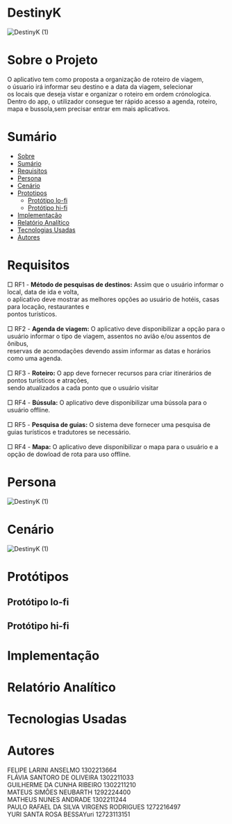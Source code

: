 # DestinyK


![DestinyK (1)](https://github.com/flasantoro/DestinyK/assets/129131822/929f0ecf-b72a-4ef6-b4e7-b7e459ad7d7d)

# Sobre o Projeto

O aplicativo tem como proposta a organização de roteiro de viagem, <br/>
o úsuario irá informar seu destino e a data da viagem, selecionar <br/>
os locais que deseja vistar e organizar o roteiro em ordem crónologica. <br/>
Dentro do app, o utilizador consegue ter rápido acesso a agenda, roteiro,  <br/>
mapa e bussola,sem precisar entrar em mais aplicativos.

# Sumário

* [Sobre](#sobre-o-projeto)
* [Sumário](#sumário)
* [Requisitos](#requisitos)
* [Persona](#persona)
* [Cenário](#cenário)
* [Prototipos](#protótipos)
  * [Protótipo lo-fi](#protótipo-lo-fi)
  * [Protótipo hi-fi](#protótipo-hi-fi)
* [Implementação](#implementação)
* [Relatório Analítico ](#relatório-analítico)
* [Tecnologias Usadas](#tecnologias-usadas)
* [Autores](#autores)



# Requisitos  
□ RF1 - **Método de pesquisas de destinos:** Assim que o usuário informar o local, data de ida e volta, <br/>
o aplicativo deve mostrar as melhores opções ao usuário de hotéis, casas para locação, restaurantes e <br/> 
pontos turísticos. <br/> <br/>
□ RF2 -  **Agenda de viagem:** O aplicativo deve disponibilizar a opção para o usuário informar o tipo de viagem, assentos no avião e/ou assentos de ônibus, <br/> 
reservas de acomodações devendo assim informar as datas e horários como uma agenda. <br/> <br/>
□ RF3 - **Roteiro:** O app deve fornecer recursos para criar itinerários de pontos turísticos e atrações, <br/>
sendo atualizados a cada ponto que o usuário visitar <br/> <br/>
□ RF4 - **Bússula:** O aplicativo deve disponibilizar uma bússola para o usuário offline.    <br/> <br/>
□ RF5 - **Pesquisa de guias:** O sistema deve fornecer uma pesquisa de guias turísticos e tradutores se necessário.<br/> <br/>
□ RF4 - **Mapa:** O aplicativo deve disponibilizar o mapa para o usuário e a opção de dowload de rota para uso offline.    <br/> 


# Persona
![DestinyK (1)](https://github.com/flasantoro/DestinyK/assets/129131822/2bf7cf5c-621e-4d33-9904-7c5e539f7f82)

# Cenário
![DestinyK (1)](https://github.com/flasantoro/DestinyK/assets/129131822/4a367811-f57a-4bd1-abc6-b8b715ac1f13)


# Protótipos

## Protótipo lo-fi

## Protótipo hi-fi


# Implementação


# Relatório Analítico 


# Tecnologias Usadas


# Autores
FELIPE LARINI ANSELMO 1302213664<br/>
FLÁVIA SANTORO DE OLIVEIRA 1302211033<br/>
GUILHERME DA CUNHA RIBEIRO 1302211210<br/>
MATEUS SIMÕES NEUBARTH 1292224400<br/>
MATHEUS NUNES ANDRADE 1302211244<br/>
PAULO RAFAEL DA SILVA VIRGENS RODRIGUES 1272216497<br/>
YURI SANTA ROSA BESSAYuri 12723113151<br/>
